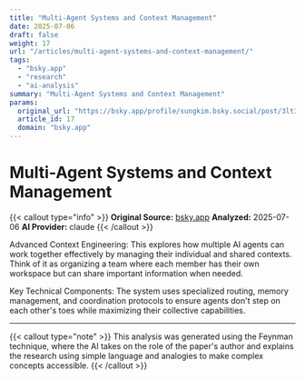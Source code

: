 ```yaml
---
title: "Multi-Agent Systems and Context Management"
date: 2025-07-06
draft: false
weight: 17
url: "/articles/multi-agent-systems-and-context-management/"
tags:
  - "bsky.app"
  - "research"
  - "ai-analysis"
summary: "Multi-Agent Systems and Context Management"
params:
  original_url: "https://bsky.app/profile/sungkim.bsky.social/post/3lt35yhxylc27"
  article_id: 17
  domain: "bsky.app"
---
```


# Multi-Agent Systems and Context Management

{{< callout type="info" >}}
**Original Source:** [bsky.app](https://bsky.app/profile/sungkim.bsky.social/post/3lt35yhxylc27)
**Analyzed:** 2025-07-06
**AI Provider:** claude
{{< /callout >}}

Advanced Context Engineering: This explores how multiple AI agents can work together effectively by managing their individual and shared contexts. Think of it as organizing a team where each member has their own workspace but can share important information when needed.

Key Technical Components: The system uses specialized routing, memory management, and coordination protocols to ensure agents don't step on each other's toes while maximizing their collective capabilities.

---

{{< callout type="note" >}}
This analysis was generated using the Feynman technique, where the AI takes on the role of the paper's author and explains the research using simple language and analogies to make complex concepts accessible.
{{< /callout >}}
